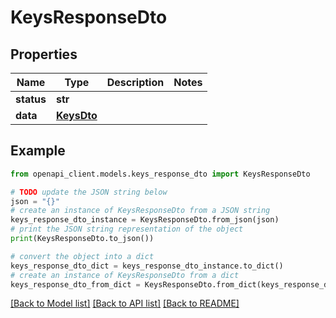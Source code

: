 # KeysResponseDto


## Properties

Name | Type | Description | Notes
------------ | ------------- | ------------- | -------------
**status** | **str** |  | 
**data** | [**KeysDto**](KeysDto.md) |  | 

## Example

```python
from openapi_client.models.keys_response_dto import KeysResponseDto

# TODO update the JSON string below
json = "{}"
# create an instance of KeysResponseDto from a JSON string
keys_response_dto_instance = KeysResponseDto.from_json(json)
# print the JSON string representation of the object
print(KeysResponseDto.to_json())

# convert the object into a dict
keys_response_dto_dict = keys_response_dto_instance.to_dict()
# create an instance of KeysResponseDto from a dict
keys_response_dto_from_dict = KeysResponseDto.from_dict(keys_response_dto_dict)
```
[[Back to Model list]](../README.md#documentation-for-models) [[Back to API list]](../README.md#documentation-for-api-endpoints) [[Back to README]](../README.md)


